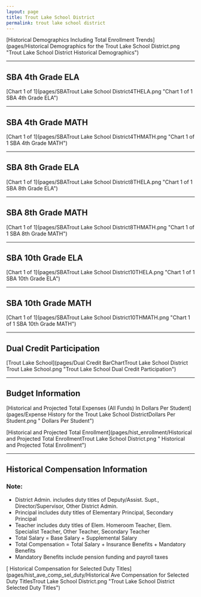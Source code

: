 ```yaml
---
layout: page
title: Trout Lake School District
permalink: trout lake school district
---
```



[Historical Demographics Including Total Enrollment Trends](pages/Historical Demographics for the Trout Lake School District.png "Trout Lake School District Historical Demographics")

___

## SBA 4th Grade ELA

[Chart 1 of 1](pages/SBATrout Lake School District4THELA.png "Chart 1 of 1 SBA 4th Grade ELA")


___

## SBA 4th Grade MATH

[Chart 1 of 1](pages/SBATrout Lake School District4THMATH.png "Chart 1 of 1 SBA 4th Grade MATH")


___

## SBA 8th Grade ELA

[Chart 1 of 1](pages/SBATrout Lake School District8THELA.png "Chart 1 of 1 SBA 8th Grade ELA")


___

## SBA 8th Grade MATH

[Chart 1 of 1](pages/SBATrout Lake School District8THMATH.png "Chart 1 of 1 SBA 8th Grade MATH")


___

## SBA 10th Grade ELA

[Chart 1 of 1](pages/SBATrout Lake School District10THELA.png "Chart 1 of 1 SBA 10th Grade ELA")


___

## SBA 10th Grade MATH

[Chart 1 of 1](pages/SBATrout Lake School District10THMATH.png "Chart 1 of 1 SBA 10th Grade MATH")


___

## Dual Credit Participation

[Trout Lake School](pages/Dual Credit BarChartTrout Lake School District Trout Lake School.png "Trout Lake School Dual Credit Participation")


___

## Budget Information

[Historical and Projected Total Expenses (All Funds) In Dollars Per Student](pages/Expense History for the Trout Lake School DistrictDollars Per Student.png " Dollars Per Student")

[Historical and Projected Total Enrollment](pages/hist_enrollment/Historical and Projected Total EnrollmentTrout Lake School District.png " Historical and Projected Total Enrollment")


___

## Historical Compensation Information
### Note:
- District Admin. includes duty titles of Deputy/Assist. Supt., Director/Supervisor, Other District Admin.
- Principal includes duty titles of Elementary Principal, Secondary Principal
- Teacher includes duty titles of Elem. Homeroom Teacher, Elem. Specialist Teacher, Other Teacher, Secondary Teacher
- Total Salary = Base Salary + Supplemental Salary
- Total Compensation = Total Salary + Insurance Benefits + Mandatory Benefits
- Mandatory Benefits include pension funding and payroll taxes

[ Historical Compensation for Selected Duty Titles](pages/hist_ave_comp_sel_duty/Historical Ave Compensation for Selected Duty TitlesTrout Lake School District.png "Trout Lake School District Selected Duty Titles")

